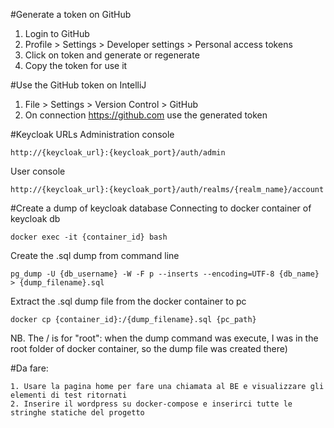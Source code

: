 #Generate a token on GitHub
1. Login to GitHub
2. Profile > Settings > Developer settings > Personal access tokens
3. Click on token and generate or regenerate
4. Copy the token for use it

#Use the GitHub token on IntelliJ
1. File > Settings > Version Control > GitHub
2. On connection https://github.com use the generated token

#Keycloak URLs
Administration console 
```
http://{keycloak_url}:{keycloak_port}/auth/admin
```
User console
```
http://{keycloak_url}:{keycloak_port}/auth/realms/{realm_name}/account
```

#Create a dump of keycloak database
Connecting to docker container of keycloak db
```
docker exec -it {container_id} bash
```
Create the .sql dump from command line
```
pg_dump -U {db_username} -W -F p --inserts --encoding=UTF-8 {db_name} > {dump_filename}.sql
```
Extract the .sql dump file from the docker container to pc
```
docker cp {container_id}:/{dump_filename}.sql {pc_path}
```
NB. The / is for "root": when the dump command was execute, I was in the root folder of docker container, so the dump file was created there)

#Da fare:
```
1. Usare la pagina home per fare una chiamata al BE e visualizzare gli elementi di test ritornati
2. Inserire il wordpress su docker-compose e inserirci tutte le stringhe statiche del progetto
```